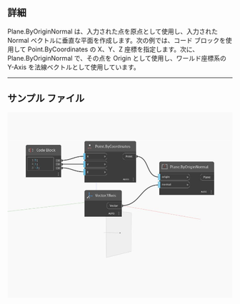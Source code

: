 ## 詳細
Plane.ByOriginNormal は、入力された点を原点として使用し、入力された Normal ベクトルに垂直な平面を作成します。次の例では、コード ブロックを使用して Point.ByCoordinates の X、Y、Z 座標を指定します。次に、Plane.ByOriginNormal で、その点を Origin として使用し、ワールド座標系の Y-Axis を法線ベクトルとして使用しています。
___
## サンプル ファイル

![ByOriginNormal](./Autodesk.DesignScript.Geometry.Plane.ByOriginNormal_img.jpg)

